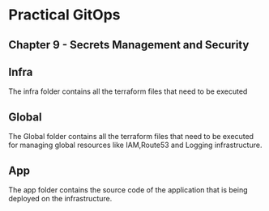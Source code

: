 # Practical GitOps

## Chapter 9 - Secrets Management and Security

## Infra

The infra folder contains all the terraform files that need to be executed

## Global

The Global folder contains all the terraform files that need to be executed for managing global resources like IAM,Route53 and Logging infrastructure.

## App

The app folder contains the source code of the application that is being deployed on the infrastructure.